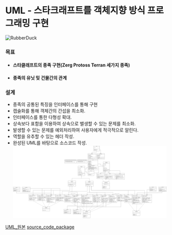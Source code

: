 # UML - 스타크래프트를 객체지향 방식 프로그래밍 구현
<img src="https://postfiles.pstatic.net/MjAyMjA1MzBfMTQ5/MDAxNjUzODM3MjU2MTQ0.73pvZ6nQwr7My2JxBd_Krx07kkzUuPj8z9v3AyRbGJMg.p0hBIDuY_laxrLWqRulj6jwZ9yMNFY8oBTV6Hifdw_8g.PNG.forget980/image.png?type=w580" width="20%" height="20%" title="px(픽셀) 크기 설정" alt="RubberDuck"></img>
### 목표
* #### 스타클래프트의 종족 구현(Zerg Protoss Terran 세가지 종족)
* #### 종족의 유닛 밎 건물간의 관계
### 설계
* 종족의 공통된 특징을 인터페이스를 통해 구현
* 캡술화를 통해 객체간의 간섭을 최소화.
* 인터페이스를 통한 다형성 확대.
* 상속보다 표함을 이용하여 상속으로 밸생할 수 있는 문제를 최소화.
* 발생할 수 있는 문제를 예외처리하여 사용자에게 적극적으로 알린다.
* 역할을 유추할 수 있는 헤더 작성.
* 완성된 UML를 바탕으로 소스코드 작성.
![Alt text](/star/star_.drawio_.png)

[UML_원본](https://raw.githubusercontent.com/1000004/PERSONAL-PROJECTS/UML/star/star_.drawio_.png)
[source_code_package](https://github.com/1000004/PERSONAL-PROJECTS/tree/UML/star/src/kr/ac/star)
